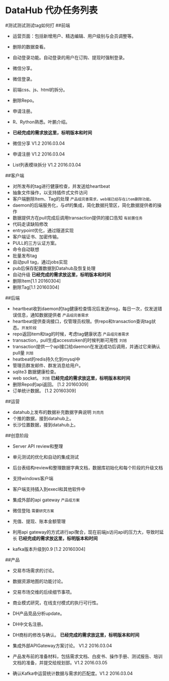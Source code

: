 # DataHub 代办任务列表
#测试测试测试tag如何打
##前端
* 运营页面：包括新增用户、精选编辑、用户级别与会员调整等。
* 删除的数据查看。
* 自动登录功能。自动登录的用户在订购、提现时强制登录。
* 微信分享。
* 微信登录。
* 前端css、js、html的拆分。
* 删除Repo。
* 申请注册。
* R、Rython熟悉。叶鹏介绍。
* **已经完成的需求放这里，标明版本和时间**

* 微信分享 V1.2 2016.03.04
* 申请注册 V1.2 2016.03.04
* List列表模块拆分 V1.2 2016.03.04

##客户端
* 对所发布的tag进行健康检查，并发送给heartbeat 
* 抽象文件操作，以支持插件式文件访问
* 客户端删除Item、Tag的处理 `产品组完善需求，web端已经存在item删除功能。`
* daemon的后端服务化，与df的集成，简化数据托管区，简化数据提供者的操作
* 数据提供方在pull完成后调用transaction提供的接口告知 `有前置任务`
* 代码走读缺陷修改
* entrypoint优化，通过隧道实现
* 客户端证书、加密传输。
* PULL的三方认证方案。
* 命令自动联想
* 批量发布tag
* 自动pull tag，通过jobs实现
* pub后保存配置数据到Datahub及恢复处理
* 自动升级
 **已经完成的需求放这里，标明版本和时间**
* 删除Item[1.1 20160304]
* 删除Tag[1.1 20160304]


##后端
* heartbeat收到daemon的tag健康检查情况后发送msg，每日一次，仅发送错误信息，通知数据提供者 `产品组完善需求`
* heartbeat提供查询接口，仅管理员权限。供repo和transaction查询tag状态。`开发阶段`
* repo返回item和tag的时候，考虑tag健康状态 `产品组完善需求`
* transaction，pull生成accesstoken的时候判断可用性 `刘旭`
* transaction提供一个api接口给daemon在发送成功后调用，并通过它来确认pull量 `刘旭`
* heatbeat的redis持久化到mysql中
* 管理员群发邮件、群发消息给用户。
* sqlite3 数据健康检查。
* web socket。 `刘旭`
**已经完成的需求放这里，标明版本和时间**
* 删除Repo的api返回。  [1.2 20160309]
* 订单统计数据。  [1.2 20160309]



##运营
* datahub上发布的数据补充数据字典说明 `刘亮亮`
* 个推的数据，接到datahub上。
* 长沙位置数据，接到datahub上。
 
##创意阶段
* Server API review和整理
* 单元测试的优化和自动的集成测试
* 后台表结构review和整理数据字典文档，数据库初始化和每个阶段的升级文档
* 支持windows客户端
* 客户端支持插入到execl和其他软件中
* 集成外部的api gateway `产品组方案`
* 微信登陆 `需要研究方案`
* 充值、提现、账本金额管理
* 利用api gateway的方式进行api聚合，现在前端js访问api的压力大，导致时延长
 **已经完成的需求放这里，标明版本和时间**
 
* kafka版本升级到0.9 [1.2 20160304]


##产品
* 交易市场需求的讨论。
* 数据资源地图的功能讨论。
* 交易市场交维的后续细节事项。
* 商业模式研究，在线支付模式的执行可行性。
* DH产品竞品分析update。
* DH中文名注册。
* DH商标的修改与确认。
 **已经完成的需求放这里，标明版本和时间**

* 集成外部APIGateway方案讨论。 V1.2 2016.03.04
* 产品发布前的准备材料，包括需求文档、白皮书、操作手册、测试报告、培训文档的准备，并提交给规划部。V1.2 2016.03.05
* 确认Kafka中运营统计数据与需求的匹配度。V1.2 2016.03.04


